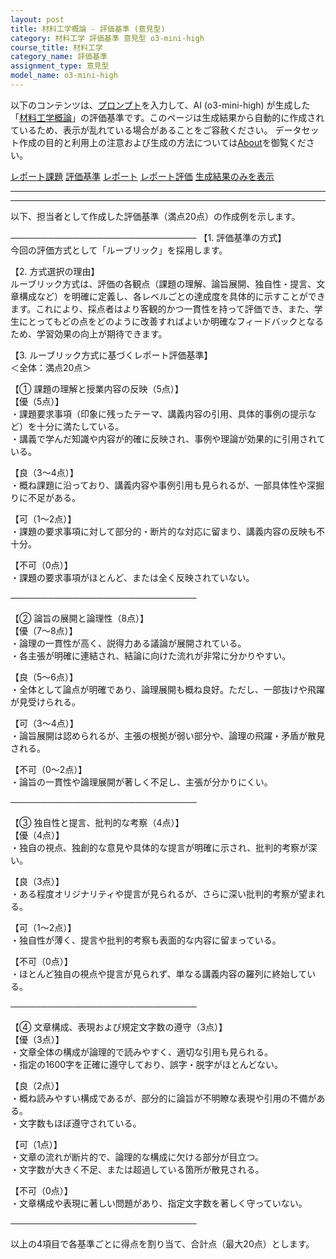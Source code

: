 ```yaml
---
layout: post
title: 材料工学概論 - 評価基準 (意見型)
category: 材料工学 評価基準 意見型 o3-mini-high
course_title: 材料工学
category_name: 評価基準
assignment_type: 意見型
model_name: o3-mini-high
---
```


以下のコンテンツは、[プロンプト](https://github.com/takedatoshiyuki/synthetic_assignments/tree/main/generated/材料工学/o3-mini-high/prompt_評価基準-意見型.md)を入力して、AI (o3-mini-high) が生成した「[材料工学概論](/contents/材料工学/)」の評価基準です。このページは生成結果から自動的に作成されているため、表示が乱れている場合があることをご容赦ください。
データセット作成の目的と利用上の注意および生成の方法については[About](/About)を御覧ください。

[レポート課題](../レポート課題-意見型)
[評価基準](../評価基準-意見型)
[レポート](../レポート-意見型)
[レポート評価](../レポート評価-意見型)
[生成結果のみを表示](https://github.com/takedatoshiyuki/synthetic_assignments/tree/main/generated/材料工学/o3-mini-high/評価基準-意見型.md)
  

***
***
  
以下、担当者として作成した評価基準（満点20点）の作成例を示します。

──────────────────────────────
【1. 評価基準の方式】  
今回の評価方式として「ルーブリック」を採用します。

【2. 方式選択の理由】  
ルーブリック方式は、評価の各観点（課題の理解、論旨展開、独自性・提言、文章構成など）を明確に定義し、各レベルごとの達成度を具体的に示すことができます。これにより、採点者はより客観的かつ一貫性を持って評価でき、また、学生にとってもどの点をどのように改善すればよいか明確なフィードバックとなるため、学習効果の向上が期待できます。

【3. ルーブリック方式に基づくレポート評価基準】  
＜全体：満点20点＞

【① 課題の理解と授業内容の反映（5点）】  
【優（5点）】  
・課題要求事項（印象に残ったテーマ、講義内容の引用、具体的事例の提示など）を十分に満たしている。  
・講義で学んだ知識や内容が的確に反映され、事例や理論が効果的に引用されている。  

【良（3～4点）】  
・概ね課題に沿っており、講義内容や事例引用も見られるが、一部具体性や深掘りに不足がある。  

【可（1～2点）】  
・課題の要求事項に対して部分的・断片的な対応に留まり、講義内容の反映も不十分。  

【不可（0点）】  
・課題の要求事項がほとんど、または全く反映されていない。

──────────────────────────────

【② 論旨の展開と論理性（8点）】  
【優（7～8点）】  
・論理の一貫性が高く、説得力ある議論が展開されている。  
・各主張が明確に連結され、結論に向けた流れが非常に分かりやすい。  

【良（5～6点）】  
・全体として論点が明確であり、論理展開も概ね良好。ただし、一部抜けや飛躍が見受けられる。  

【可（3～4点）】  
・論旨展開は認められるが、主張の根拠が弱い部分や、論理の飛躍・矛盾が散見される。  

【不可（0～2点）】  
・論旨の一貫性や論理展開が著しく不足し、主張が分かりにくい。

──────────────────────────────

【③ 独自性と提言、批判的な考察（4点）】  
【優（4点）】  
・独自の視点、独創的な意見や具体的な提言が明確に示され、批判的考察が深い。  

【良（3点）】  
・ある程度オリジナリティや提言が見られるが、さらに深い批判的考察が望まれる。  

【可（1～2点）】  
・独自性が薄く、提言や批判的考察も表面的な内容に留まっている。  

【不可（0点）】  
・ほとんど独自の視点や提言が見られず、単なる講義内容の羅列に終始している。

──────────────────────────────

【④ 文章構成、表現および規定文字数の遵守（3点）】  
【優（3点）】  
・文章全体の構成が論理的で読みやすく、適切な引用も見られる。  
・指定の1600字を正確に遵守しており、誤字・脱字がほとんどない。  

【良（2点）】  
・概ね読みやすい構成であるが、部分的に論旨が不明瞭な表現や引用の不備がある。  
・文字数もほぼ遵守されている。  

【可（1点）】  
・文章の流れが断片的で、論理的な構成に欠ける部分が目立つ。  
・文字数が大きく不足、または超過している箇所が散見される。  

【不可（0点）】  
・文章構成や表現に著しい問題があり、指定文字数を著しく守っていない。

──────────────────────────────

以上の4項目で各基準ごとに得点を割り当て、合計点（最大20点）とします。
